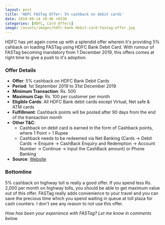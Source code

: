 ```yaml
---
layout: post
title: 'HDFC FASTag Offer: 5% cashback on debit cards'
date: 2019-09-14 19:46 +0530
categories: [HDFC, Card Offers]
image: /assets/images/hdfc-bank-debit-card-fastag-offer.jpg
---
```


HDFC has yet again come up with a splendid offer wherein it's providing 5% cahback on loading FASTag using HDFC Bank Debit Card. With rumour of FASTag becoming mandatory from 1 December 2019, this offers comes at right time to give a push to it's adoption.

### Offer Details

- **Offer**: 5% cashback on HDFC Bank Debit Cards
- **Period**: 1st September 2019 to 31st December 2019
- **Minimum Transaction**: Rs. 500
- **Maximum Cap**: Rs. 100 per customer per month
- **Eligible Cards**: All HDFC Bank debit cards except Virtual, Net safe & ATM cards
- **Fulfillment**: Cashback points will be posted after 90 days from the end of the transaction month
- **Other T&C**:
  - Cashback on debit card is earned in the form of Cashback points, where 1 Point = 1 Rupee
  - Cashback needs to be redeemed via Net Banking (Cards → Debit Cards → Enquire → CashBack Enquiry and Redemption → Account Number → Continue → Input the CashBack amount) or Phone Banking
- **Source**: [Website](https://offers.smartbuy.hdfcbank.com/offer_details/13214)

### Bottomline

5% cashback on highway toll is really a good offer. If you spend less Rs. 2,000 per month on highway tolls, you should be able to get maximum value out of this offer. FASTag really adds convenience to your travel and you can save the precious time which you spend waiting in queue at toll plaza for cash counters. I don't see any reason to not use this offer.

_How has been your experience with FASTag? Let me know in comments below._

